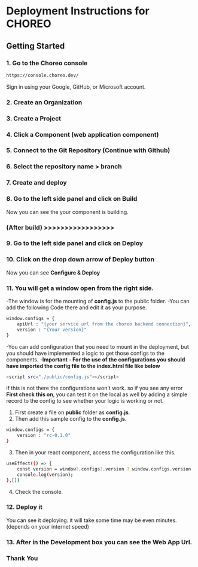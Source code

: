 # Deployment Instructions for CHOREO

## Getting Started

### 1. Go to the Choreo console
```bash
https://console.choreo.dev/ 
```
Sign in using your Google, GitHub, or Microsoft account.

### 2. Create an Organization 

### 3. Create a Project

### 4. Click a Component (web application component)

### 5. Connect to the Git Repository (Continue with Github)

### 6. Select the repository name > branch

### 7. Create and deploy

### 8. Go to the left side panel and click on Build

Now you can see the your component is building.

### (After build) >>>>>>>>>>>>>>>>>

### 9. Go to the left side panel and click on Deploy

### 10. Click on the drop down arrow of Deploy button

Now you can see **Configure & Deploy**

### 11. You will get a window open from the right side.

-The window is for the mounting of **config.js** to the public folder.
-You can add the following Code there and edit it as your purpose.
```bash
window.configs = {     
    apiUrl : "{your service url from the choreo backend connection}",
    version : "{Your version}"
}
```
-You can add configuration that you need to mount in the deployment, but you should have implemented a logic to get those configs to the components.
-**Important - For the use of the configurations you should have imported the config file to the index.html file like below**
```bash
<script src="./public/config.js"></script>
```
if this is not there the configurations won't work. so if you see any error **First check this on**, you can test it on the local as well by adding a simple record to the config to see whether your logic is working or not.

1. First create a file on **public** folder as **config.js**.
2. Then add this sample config to the **config.js**.
```bash
window.configs = {     
    version : "rc-0.1.0"
}
```
3. Then in your react component, access the configuration like this.
```bash
useEffect(() => {
    const version = window?.configs?.version ? window.configs.version : "v1";
    console.log(version);
},[])
```
4. Check the console.

### 12. Deploy it

You can see it deploying. it will take some time may be even minutes. (depends on your internet speed)

### 13. After in the Development box you can see the Web App Url.


### Thank You

